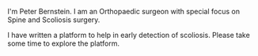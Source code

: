 I'm Peter Bernstein. I am an Orthopaedic surgeon with special focus on Spine and Scoliosis surgery. 

I have written a platform to help in early detection of scoliosis. Please take some time to explore the platform.
